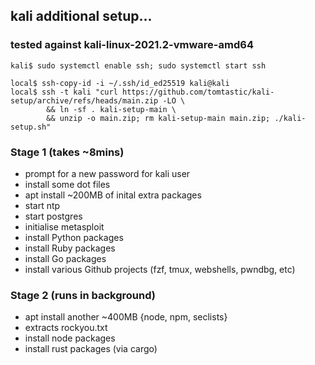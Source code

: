 ## kali additional setup...
### tested against kali-linux-2021.2-vmware-amd64

```
kali$ sudo systemctl enable ssh; sudo systemctl start ssh
```
```
local$ ssh-copy-id -i ~/.ssh/id_ed25519 kali@kali
local$ ssh -t kali "curl https://github.com/tomtastic/kali-setup/archive/refs/heads/main.zip -LO \
        && ln -sf . kali-setup-main \
        && unzip -o main.zip; rm kali-setup-main main.zip; ./kali-setup.sh"
```

### Stage 1 (takes ~8mins)
- prompt for a new password for kali user
- install some dot files
- apt install ~200MB of inital extra packages
- start ntp
- start postgres
- initialise metasploit
- install Python packages
- install Ruby packages
- install Go packages
- install various Github projects (fzf, tmux, webshells, pwndbg, etc)

### Stage 2 (runs in background)
- apt install another ~400MB {node, npm, seclists}
- extracts rockyou.txt
- install node packages
- install rust packages (via cargo)
